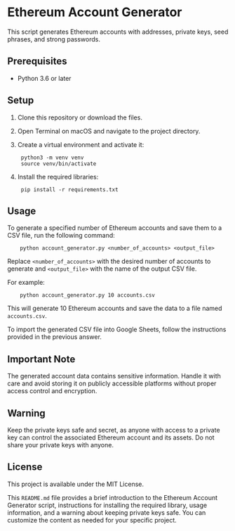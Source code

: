 # Ethereum Account Generator

This script generates Ethereum accounts with addresses, private keys, seed phrases, and strong passwords.

## Prerequisites

- Python 3.6 or later

## Setup

1. Clone this repository or download the files.
2. Open Terminal on macOS and navigate to the project directory.
3. Create a virtual environment and activate it:

        python3 -m venv venv
        source venv/bin/activate 
        

4. Install the required libraries:

        pip install -r requirements.txt


## Usage

To generate a specified number of Ethereum accounts and save them to a CSV file, run the following command:

        python account_generator.py <number_of_accounts> <output_file>


Replace `<number_of_accounts>` with the desired number of accounts to generate and `<output_file>` with the name of the output CSV file.

For example:

        python account_generator.py 10 accounts.csv


This will generate 10 Ethereum accounts and save the data to a file named `accounts.csv`.

To import the generated CSV file into Google Sheets, follow the instructions provided in the previous answer.

## Important Note

The generated account data contains sensitive information. Handle it with care and avoid storing it on publicly accessible platforms without proper access control and encryption.

## Warning
Keep the private keys safe and secret, as anyone with access to a private key can control the associated Ethereum account and its assets. Do not share your private keys with anyone.

## License
This project is available under the MIT License.

This `README.md` file provides a brief introduction to the Ethereum Account Generator script, instructions for installing the required library, usage information, and a warning about keeping private keys safe. You can customize the content as needed for your specific project.
